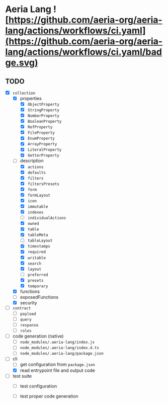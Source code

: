 # Aeria Lang ![https://github.com/aeria-org/aeria-lang/actions/workflows/ci.yaml](https://github.com/aeria-org/aeria-lang/actions/workflows/ci.yaml/badge.svg)

## TODO

- [X] `collection`
  - [X] properties
    - [X] `ObjectProperty`
    - [X] `StringProperty`
    - [X] `NumberProperty`
    - [X] `BooleanProperty`
    - [X] `RefProperty`
    - [X] `FileProperty`
    - [X] `EnumProperty`
    - [X] `ArrayProperty`
    - [X] `LiteralProperty`
    - [X] `GetterProperty`
  - [ ] description
    - [x] `actions`
    - [x] `defaults`
    - [x] `filters`
    - [x] `filtersPresets`
    - [x] `form`
    - [x] `formLayout`
    - [x] `icon`
    - [x] `immutable`
    - [x] `indexes`
    - [ ] `individualActions`
    - [x] `owned`
    - [X] `table`
    - [x] `tableMeta`
    - [ ] `tableLayout`
    - [x] `timestamps`
    - [X] `required`
    - [x] `writable`
    - [x] `search`
    - [x] `layout`
    - [ ] `preferred`
    - [x] `presets`
    - [x] `temporary`
  - [x] functions
  - [ ] exposedFunctions
  - [x] security

- [ ] `contract`
  - [ ] `payload`
  - [ ] `query`
  - [ ] `response`
  - [ ] `roles`

- [ ] code generation (native)
  - [ ] `node_modules/.aeria-lang/index.js`
  - [ ] `node_modules/.aeria-lang/index.d.ts`
  - [ ] `node_modules/.aeria-lang/package.json`

- [ ] cli
  - [ ] get configuration from `package.json`
  - [x] read entrypoint file and output code

- [ ] test suite
  - [ ] test configuration
  - [ ] test proper code generation


